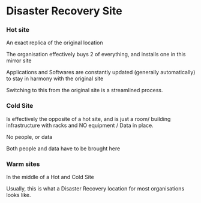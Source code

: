 # Disaster Recovery Site

### Hot site

An exact replica of the original location

The organisation effectively buys 2 of everything, and installs one in this mirror site

Applications and Softwares are constantly updated (generally automatically) to stay in harmony with the original site

Switching to this from the original site is a streamlined process.

### Cold Site 

Is effectively the opposite of a hot site, and is just a room/ building infrastructure with racks and NO equipment / Data in place.

No people, or data

Both people and data have to be brought here

### Warm sites 

In the middle of a Hot and Cold Site 

Usually, this is what a Disaster Recovery location for most organisations looks like.

